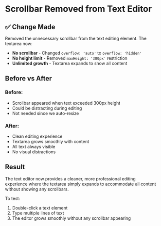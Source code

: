 # Scrollbar Removed from Text Editor

## ✅ Change Made

Removed the unnecessary scrollbar from the text editing element. The textarea now:

- **No scrollbar** - Changed `overflow: 'auto'` to `overflow: 'hidden'`
- **No height limit** - Removed `maxHeight: '300px'` restriction
- **Unlimited growth** - Textarea expands to show all content

## Before vs After

### Before:
- Scrollbar appeared when text exceeded 300px height
- Could be distracting during editing
- Not needed since we auto-resize

### After:
- Clean editing experience
- Textarea grows smoothly with content
- All text always visible
- No visual distractions

## Result

The text editor now provides a cleaner, more professional editing experience where the textarea simply expands to accommodate all content without showing any scrollbars.

To test:
1. Double-click a text element
2. Type multiple lines of text
3. The editor grows smoothly without any scrollbar appearing